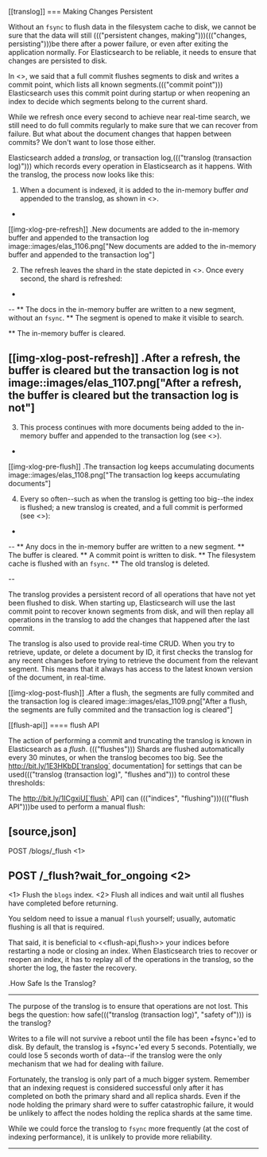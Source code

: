 [[translog]]
=== Making Changes Persistent

Without an `fsync` to flush data in the filesystem cache to disk, we cannot
be sure that the data will still ((("persistent changes, making")))((("changes, persisting")))be there after a power failure, or even after
exiting the application normally.  For Elasticsearch to be reliable, it needs
to ensure that changes are persisted to disk.

In <<dynamic-indices>>, we said that a full commit flushes segments to disk and
writes a commit point, which lists all known segments.((("commit point")))  Elasticsearch uses
this commit point during startup or when reopening an index to decide which
segments belong to the current shard.

While we refresh once every second to achieve near real-time search, we still
need to do full commits regularly to make sure that we can recover from
failure.  But what about the document changes that happen between commits?  We
don't want to lose those either.

Elasticsearch added a _translog_, or transaction log,((("translog (transaction log)"))) which records every
operation in Elasticsearch as it happens.  With the translog, the process now
looks like this:


1. When a document is indexed, it is added to the in-memory buffer _and_
   appended to the translog, as shown in <<img-xlog-pre-refresh>>.
+
[[img-xlog-pre-refresh]]
.New documents are added to the in-memory buffer and appended to the transaction log
image::images/elas_1106.png["New documents are added to the in-memory buffer and appended to the transaction log"]

2. The refresh leaves the shard in the state depicted in <<img-xlog-post-refresh>>. Once every second, the shard is refreshed:
+
--
   ** The docs in the in-memory buffer are written to a new segment,
      without an `fsync`.
   ** The segment is opened to make it visible to search.

   ** The in-memory buffer is cleared.

[[img-xlog-post-refresh]]
.After a refresh, the buffer is cleared but the transaction log is not
image::images/elas_1107.png["After a refresh, the buffer is cleared but the transaction log is not"]
--

3.  This process continues with more documents being added to the in-memory
    buffer and appended to the transaction log (see <<img-xlog-pre-flush>>).
+
[[img-xlog-pre-flush]]
.The transaction log keeps accumulating documents
image::images/elas_1108.png["The transaction log keeps accumulating documents"]


4. Every so often--such as when the translog is getting too big--the index
   is flushed; a new translog is created, and a full commit is performed (see <<img-xlog-post-flush>>):
+
--
   ** Any docs in the in-memory buffer are written to a new segment.
   ** The buffer is cleared.
   ** A commit point is written to disk.
   ** The filesystem cache is flushed with an `fsync`.
   ** The old translog is deleted.

--

The translog provides a persistent record of all operations that have not yet
been flushed to disk. When starting up, Elasticsearch will use the last commit
point to recover known segments from disk, and will then replay all operations
in the translog to add the changes that happened after the last commit.

The translog is also used to provide real-time CRUD.  When you try to
retrieve, update, or delete a document by ID, it first checks the translog for
any recent changes before trying to retrieve the document from the relevant
segment. This means that it always has access to the latest known version of
the document, in real-time.

[[img-xlog-post-flush]]
.After a flush, the segments are fully commited and the transaction log is cleared
image::images/elas_1109.png["After a flush, the segments are fully commited and the transaction log is cleared"]

[[flush-api]]
==== flush API

The action of performing a commit and truncating the translog is known in
Elasticsearch as a _flush_. ((("flushes"))) Shards are flushed automatically every 30
minutes, or when the translog becomes too big. See the
http://bit.ly/1E3HKbD[`translog` documentation] for settings
that can be used((("translog (transaction log)", "flushes and"))) to control these thresholds:

The http://bit.ly/1ICgxiU[`flush` API] can ((("indices", "flushing")))((("flush API")))be used to perform a manual flush:

[source,json]
-----------------------------
POST /blogs/_flush <1>

POST /_flush?wait_for_ongoing <2>
-----------------------------
<1> Flush the `blogs` index.
<2> Flush all indices and wait until all flushes have completed before
    returning.

You seldom need to issue a manual `flush` yourself; usually, automatic
flushing is all that is required.

That said, it is beneficial to <<flush-api,flush>> your indices before restarting a node or closing an index. When Elasticsearch tries to recover or reopen an index, it has to replay all of the operations in the translog, so the shorter the log, the faster the recovery.


.How Safe Is the Translog?
****************************************

The purpose of the translog is to ensure that operations are not lost.  This
begs the question: how safe((("translog (transaction log)", "safety of"))) is the translog?

Writes to a file will not survive a reboot until the file has been
+fsync+'ed to disk.  By default, the translog is +fsync+'ed every 5
seconds. Potentially, we could lose 5 seconds worth of data--if the translog
were the only mechanism that we had for dealing with failure.

Fortunately, the translog is only part of a much bigger system.  Remember that
an indexing request is considered successful only after it has  completed
on both the primary shard and all replica shards.  Even if the node holding
the primary shard were to suffer catastrophic failure, it would be unlikely to
affect the nodes holding the replica shards at the same time.

While we could force the translog to `fsync` more frequently (at the cost of
indexing performance), it is unlikely to provide more reliability.

****************************************




